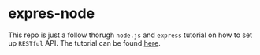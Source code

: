 # expres-node

This repo is just a follow thorugh `node.js` and `express` tutorial on how to set up `RESTful` API.
The tutorial can be found [here](https://www.youtube.com/watch?v=vjf774RKrLc).
